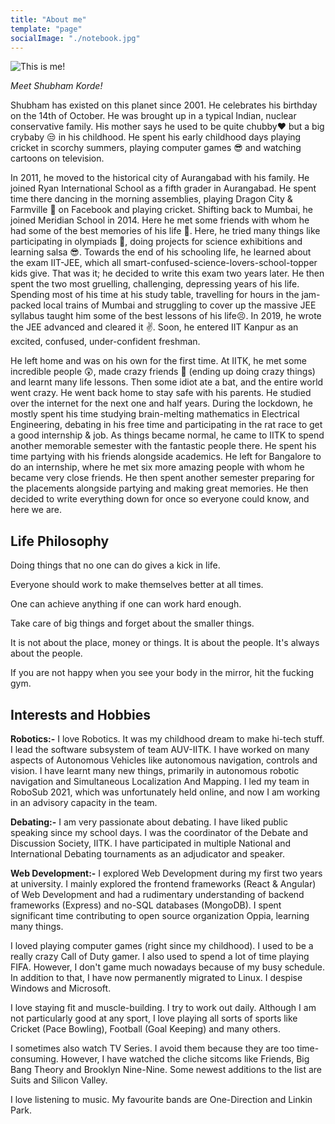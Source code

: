 ```yaml
---
title: "About me"
template: "page"
socialImage: "./notebook.jpg"
---
```

![This is me!](/ShubhamKorde.jpeg)

_Meet Shubham Korde!_


Shubham has existed on this planet since 2001. He celebrates his birthday on the 14th of October. He was brought up in a typical Indian, nuclear conservative family. His mother says he used to be quite chubby♥ but a big crybaby 😒 in his childhood. He spent his early childhood days playing cricket in scorchy summers, playing computer games 😎 and watching cartoons on television.

In 2011, he moved to the historical city of Aurangabad with his family. He joined Ryan International School as a fifth grader in Aurangabad. He spent time there dancing in the morning assemblies, playing Dragon City & Farmville 🤩 on Facebook and playing cricket. Shifting back to Mumbai, he joined Meridian School in 2014. Here he met some friends with whom he had some of the best memories of his life 🥰. Here, he tried many things like participating in olympiads 🤔, doing projects for science exhibitions and learning salsa 😎. Towards the end of his schooling life, he learned about the exam IIT-JEE, which all smart-confused-science-lovers-school-topper kids give. That was it; he decided to write this exam two years later. He then spent the two most gruelling, challenging, depressing years of his life. Spending most of his time at his study table, travelling for hours in the jam-packed local trains of Mumbai and struggling to cover up the massive JEE syllabus taught him some of the best lessons of his life😣. In 2019, he wrote the JEE advanced and cleared it ✌. Soon, he entered IIT Kanpur as an excited, confused, under-confident freshman.

He left home and was on his own for the first time. At IITK, he met some incredible people 😲, made crazy friends 🥳 (ending up doing crazy things) and learnt many life lessons. Then some idiot ate a bat, and the entire world went crazy. He went back home to stay safe with his parents. He studied over the internet for the next one and half years. During the lockdown, he mostly spent his time studying brain-melting mathematics in Electrical Engineering, debating in his free time and participating in the rat race to get a good internship & job. As things became normal, he came to IITK to spend another memorable semester with the fantastic people there. He spent his time partying with his friends alongside academics. He left for Bangalore to do an internship, where he met six more amazing people with whom he became very close friends. He then spent another semester preparing for the placements alongside partying and making great memories. He then decided to write everything down for once so everyone could know, and here we are. 

## Life Philosophy

Doing things that no one can do gives a kick in life.

Everyone should work to make themselves better at all times. 

One can achieve anything if one can work hard enough.

Take care of big things and forget about the smaller things.

It is not about the place, money or things. It is about the people. It's always about the people.

If you are not happy when you see your body in the mirror, hit the fucking gym.

## Interests and Hobbies

**Robotics:-** I love Robotics. It was my childhood dream to make hi-tech stuff. I lead the software subsystem of team AUV-IITK. I have worked on many aspects of Autonomous Vehicles like autonomous navigation, controls and vision. I have learnt many new things, primarily in autonomous robotic navigation and Simultaneous Localization And Mapping. I led my team in RoboSub 2021, which was unfortunately held online, and now I am working in an advisory capacity in the team.

**Debating:-** I am very passionate about debating. I have liked public speaking since my school days. I was the coordinator of the Debate and Discussion Society, IITK. I have participated in multiple National and International Debating tournaments as an adjudicator and speaker. 

**Web Development:-** I explored Web Development during my first two years at university. I mainly explored the frontend frameworks (React & Angular) of Web Development and had a rudimentary understanding of backend frameworks (Express) and no-SQL databases (MongoDB). I spent significant time contributing to open source organization Oppia, learning many things. 

I loved playing computer games (right since my childhood). I used to be a really crazy Call of Duty gamer. I also used to spend a lot of time playing FIFA. However, I don't game much nowadays because of my busy schedule. In addition to that, I have now permanently migrated to Linux. I despise Windows and Microsoft. 

I love staying fit and muscle-building. I try to work out daily. Although I am not particularly good at any sport, I love playing all sorts of sports like Cricket (Pace Bowling), Football (Goal Keeping) and many others.

I sometimes also watch TV Series. I avoid them because they are too time-consuming. However, I have watched the cliche sitcoms like Friends, Big Bang Theory and Brooklyn Nine-Nine. Some newest additions to the list are Suits and Silicon Valley.

I love listening to music. My favourite bands are One-Direction and Linkin Park. 